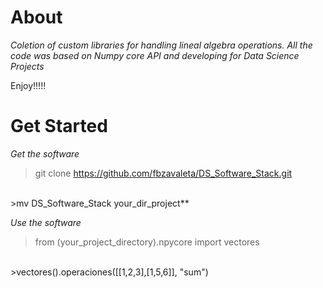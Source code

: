 # About

*Coletion of custom libraries for handling lineal algebra 
operations. All the code was based on Numpy core API and
developing for Data Science Projects*

Enjoy!!!!!

# Get Started

*Get the software*
<br/>
>git clone https://github.com/fbzavaleta/DS_Software_Stack.git
<br/>
>mv DS_Software_Stack your_dir_project**

*Use the software*
<br/>
>from (your_project_directory).npycore import vectores
<br/>
>vectores().operaciones([[1,2,3],[1,5,6]], "sum")